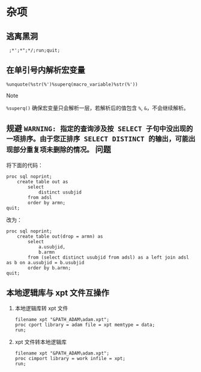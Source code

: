 # 杂项

## 逃离黑洞

```sas
 ;*';*";*/;run;quit;
```

## 在单引号内解析宏变量

```sas
%unquote(%str(%')%superq(macro_variable)%str(%'))
```

> [!NOTE]
>
> `%superq()` 确保宏变量只会解析一层，若解析后的值包含 `%`, `&`，不会继续解析。

## 规避 `WARNING: 指定的查询涉及按 SELECT 子句中没出现的一项排序。由于您正排序 SELECT DISTINCT 的输出，可能出现部分重复项未删除的情况。` 问题

将下面的代码：

```sas
proc sql noprint;
    create table out as
        select
            distinct usubjid
        from adsl
        order by armn;
quit;
```

改为：

```sas
proc sql noprint;
    create table out(drop = armn) as
        select
            a.usubjid,
            b.armn
        from (select distinct usubjid from adsl) as a left join adsl as b on a.usubjid = b.usubjid
        order by b.armn;
quit;
```

## 本地逻辑库与 xpt 文件互操作

1. 本地逻辑库转 xpt 文件

   ```sas
   filename xpt "&PATH_ADAM\adam.xpt";
   proc cport library = adam file = xpt memtype = data;
   run;
   ```

2. xpt 文件转本地逻辑库

   ```sas
   filename xpt "&PATH_ADAM\adam.xpt";
   proc cimport library = work infile = xpt;
   run;
   ```
